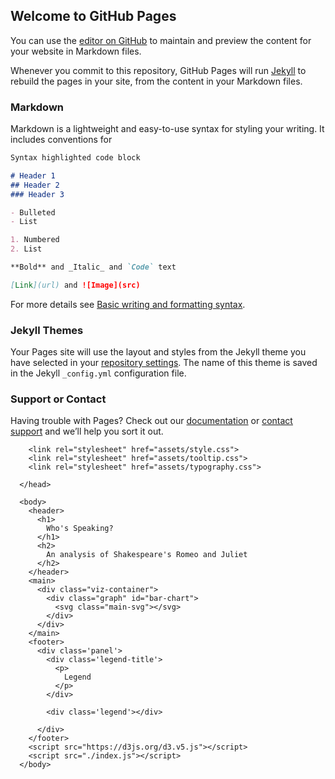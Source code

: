 ## Welcome to GitHub Pages

You can use the [editor on GitHub](https://github.com/Malamag/malamag.github.io/edit/main/README.md) to maintain and preview the content for your website in Markdown files.

Whenever you commit to this repository, GitHub Pages will run [Jekyll](https://jekyllrb.com/) to rebuild the pages in your site, from the content in your Markdown files.

### Markdown

Markdown is a lightweight and easy-to-use syntax for styling your writing. It includes conventions for

```markdown
Syntax highlighted code block

# Header 1
## Header 2
### Header 3

- Bulleted
- List

1. Numbered
2. List

**Bold** and _Italic_ and `Code` text

[Link](url) and ![Image](src)
```

For more details see [Basic writing and formatting syntax](https://docs.github.com/en/github/writing-on-github/getting-started-with-writing-and-formatting-on-github/basic-writing-and-formatting-syntax).

### Jekyll Themes

Your Pages site will use the layout and styles from the Jekyll theme you have selected in your [repository settings](https://github.com/Malamag/malamag.github.io/settings/pages). The name of this theme is saved in the Jekyll `_config.yml` configuration file.

### Support or Contact

Having trouble with Pages? Check out our [documentation](https://docs.github.com/categories/github-pages-basics/) or [contact support](https://support.github.com/contact) and we’ll help you sort it out.

<!DOCTYPE html>
<html>
    <head>
        <meta charset="UTF-8">
        <meta name="viewport" content="width=device-width, initial-scale=1.0">
        <meta name="Description" content="Code pour le TP2 de INF8808.">
        <title>TP2 | INF8808</title>

        <link rel="stylesheet" href="assets/style.css">
        <link rel="stylesheet" href="assets/tooltip.css">
        <link rel="stylesheet" href="assets/typography.css">

      </head>

      <body>
        <header>
          <h1>
            Who's Speaking?
          </h1>
          <h2>
            An analysis of Shakespeare's Romeo and Juliet
          </h2>
        </header>
        <main>
          <div class="viz-container">
            <div class="graph" id="bar-chart">
              <svg class="main-svg"></svg>
            </div>
          </div>
        </main>
        <footer>
          <div class='panel'>
            <div class='legend-title'>
              <p>
                Legend
              </p>
            </div>
            
            <div class='legend'></div>
            
          </div>
        </footer>
        <script src="https://d3js.org/d3.v5.js"></script>
        <script src="./index.js"></script>
      </body>
</html>
